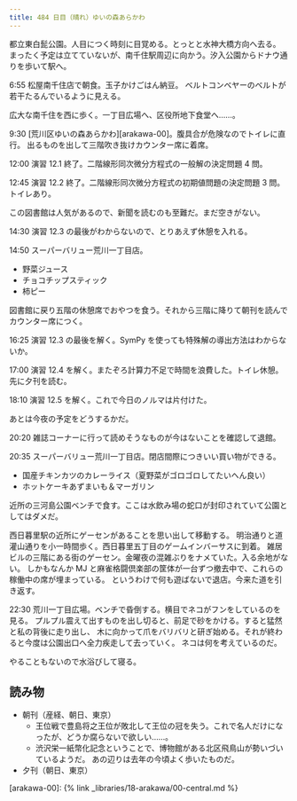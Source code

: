 ```yaml
---
title: 484 日目（晴れ）ゆいの森あらかわ
---
```


都立東白髭公園。人目につく時刻に目覚める。とっとと水神大橋方向へ去る。
まったく予定は立てていないが、南千住駅周辺に向かう。汐入公園からドナウ通りを歩いて駅へ。

6:55 松屋南千住店で朝食。玉子かけごはん納豆。
ベルトコンベヤーのベルトが若干たるんでいるように見える。

広大な南千住を西に歩く。一丁目広場へ、区役所地下食堂へ……。

9:30 [荒川区ゆいの森あらかわ][arakawa-00]。腹具合が危険なのでトイレに直行。
出るものを出して三階吹き抜けカウンター席に着席。

12:00 演習 12.1 終了。二階線形同次微分方程式の一般解の決定問題 4 問。

12:45 演習 12.2 終了。二階線形同次微分方程式の初期値問題の決定問題 3 問。トイレあり。

この図書館は人気があるので、新聞を読むのも至難だ。まだ空きがない。

14:30 演習 12.3 の最後がわからないので、とりあえず休憩を入れる。

14:50 スーパーバリュー荒川一丁目店。

* 野菜ジュース
* チョコチップスティック
* 柿ピー

図書館に戻り五階の休憩席でおやつを食う。それから三階に降りて朝刊を読んでカウンター席につく。

16:25 演習 12.3 の最後を解く。SymPy を使っても特殊解の導出方法はわからないか。

17:00 演習 12.4 を解く。またぞろ計算力不足で時間を浪費した。トイレ休憩。
先に夕刊を読む。

18:10 演習 12.5 を解く。これで今日のノルマは片付けた。

あとは今夜の予定をどうするかだ。

20:20 雑誌コーナーに行って読めそうなものが今はないことを確認して退館。

20:35 スーパーバリュー荒川一丁目店。閉店間際につきいい買い物ができる。

* 国産チキンカツのカレーライス（夏野菜がゴロゴロしてたいへん良い）
* ホットケーキあずまいも＆マーガリン

近所の三河島公園ベンチで食す。ここは水飲み場の蛇口が封印されていて公園としてはダメだ。

西日暮里駅の近所にゲーセンがあることを思い出して移動する。
明治通りと道灌山通りを小一時間歩く。西日暮里五丁目のゲームインバーサスに到着。
雑居ビルの三階にある街のゲーセン。金曜夜の混雑ぶりをナメていた。入る余地がない。
しかもなんか MJ と麻雀格闘倶楽部の筐体が一台ずつ撤去中で、これらの稼働中の席が埋まっている。
というわけで何も遊ばないで退店。今来た道を引き返す。

22:30 荒川一丁目広場。ベンチで昏倒する。横目でネコがフンをしているのを見る。
プルプル震えて出すものを出し切ると、前足で砂をかける。すると猛然と私の背後に走り出し、
木に向かって爪をバリバリと研ぎ始める。それが終わると今度は公園出口へ全力疾走して去っていく。
ネコは何を考えているのだ。

やることもないので水浴びして寝る。

## 読み物

* 朝刊（産経、朝日、東京）
  * 王位戦で豊島将之王位が敗北して王位の冠を失う。これで名人だけになったが、どうか腐らないで欲しい……。
  * 渋沢栄一紙幣化記念ということで、博物館がある北区飛鳥山が勢いづいているようだ。
    あの辺りは去年の今頃よく歩いたものだ。
* 夕刊（朝日、東京）

[arakawa-00]: {% link _libraries/18-arakawa/00-central.md %}
